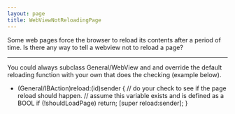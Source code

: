 ```yaml
---
layout: page
title: WebViewNotReloadingPage
---
```


Some web pages force the browser to reload its contents after a period of time. Is there any way to tell a webview not to reload a page?

----
You could always subclass General/WebView and and override the default reloading function with your own that does the checking (example below).
    
- (General/IBAction)reload:(id)sender {
    // do your check to see if the page reload should happen.
    // assume this variable exists and is defined as a BOOL
    if (!shouldLoadPage) return;
    [super reload:sender];
}

